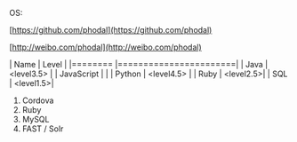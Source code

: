 OS: <icon-windows> <icon-apple> <icon-linux> <icon-android>

<icon-github> [https://github.com/phodal](https://github.com/phodal) 

<icon-weibo> [http://weibo.com/phodal](http://weibo.com/phodal)

| Name         | Level                   |
|========      |=======================|
| Java  | <level3.5>   |
| JavaScript       | <level5>|
| Python   | <level4.5> |
| Ruby       | <level2.5>|
| SQL       | <level1.5>|

<level3>

1. Cordova
1. Ruby
1. MySQL
1. FAST / Solr
